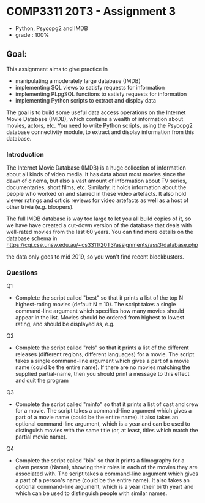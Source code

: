 # COMP3311 20T3 - Assignment 3

- Python, Psycopg2 and IMDB
- grade : 100%


## Goal: 
This assignment aims to give practice in

- manipulating a moderately large database (IMDB)
- implementing SQL views to satisfy requests for information
- implementing PLpgSQL functions to satisfy requests for information
- implementing Python scripts to extract and display data

The goal is to build some useful data access operations on the Internet Movie Database (IMDB), which contains a wealth of information about movies, actors, etc. You need to write Python scripts, using the Psycopg2 database connectivity module, to extract and display information from this database.


### Introduction


The Internet Movie Database (IMDB) is a huge collection of
information about all kinds of video media.
It has data about most movies since the dawn of cinema, but
also a vast amount of information about TV series, documentaries,
short films, etc.
Similarly, it holds information about the people who worked
on and starred in these video artefacts.
It also hold viewer ratings and crticis reviews for video artefacts
as well as a host of other trivia (e.g. bloopers).

The full IMDB database is way too large to let you all build copies
of it, so we have have created a cut-down version of the
database that deals with well-rated movies from the last 60 years.
You can find more details on the database schema in 
https://cgi.cse.unsw.edu.au/~cs3311/20T3/assignments/ass3/database.php

the data only goes to mid 2019, so you won't find recent blockbusters.

### Questions

Q1 

- Complete the script called "best" so that it prints
a list of the top N highest-rating movies (default N = 10).
The script takes a single command-line argument which specifies how
many movies should appear in the list.
Movies should be ordered from highest to lowest rating, and should
be displayed as, e.g.

Q2

- Complete the script called "rels" so that it prints
a list of the different releases (different regions, different
languages) for a movie.
The script takes a single command-line argument which gives
a part of a movie name (could be the entire name).
If there are no movies matching the supplied partial-name,
then you should print a message to this effect and quit the
program

Q3 
- Complete the script called "minfo" so that it prints
a list of cast and crew for a movie.
The script takes a command-line argument which gives
a part of a movie name (could be the entire name).
It also takes an optional command-line argument, which
is a year and can be used to distinguish movies with
the same title (or, at least, titles which match the
partial movie name).


Q4 

- Complete the script called "bio" so that it prints
a filmography for a given person (Name), showing
their roles in each of the movies they are associated with.
The script takes a command-line argument which gives
a part of a person's name (could be the entire name).
It also takes an optional command-line argument, which
is a year (their birth year) and which can be used to
distinguish people with similar names.

  
  
